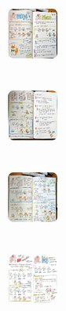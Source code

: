 <kbd><img src="1629698587583.jpeg" alt="pic-1" style="height: 100px; width:100px; border-radius:10px;"/></kbd>

<br><br>

<kbd><img src="1629698587708.jpeg" alt="pic-1" style="height: 100px; width:100px; border-radius:10px;"/></kbd>

<br><br>

<kbd><img src="1629698588175.jpeg" alt="pic-1" style="height: 100px; width:100px; border-radius:10px;"/></kbd>

<br><br>

<kbd><img src="1629698588400.jpeg" alt="pic-1" style="height: 100px; width:100px; border-radius:10px;"/></kbd>
